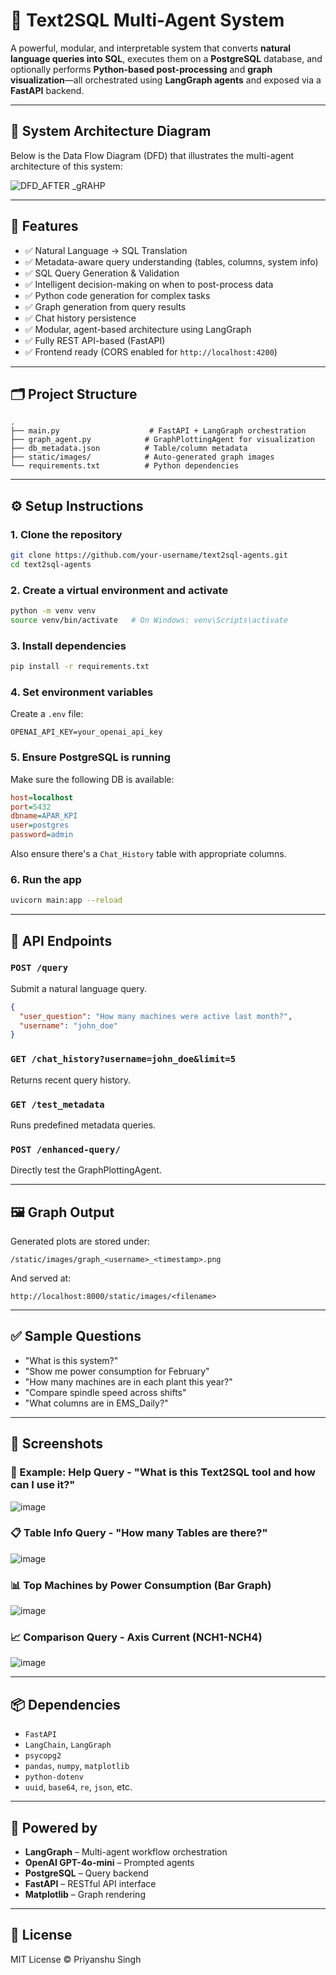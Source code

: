 
# 🧠 Text2SQL Multi-Agent System

A powerful, modular, and interpretable system that converts **natural language queries into SQL**, executes them on a **PostgreSQL** database, and optionally performs **Python-based post-processing** and **graph visualization**—all orchestrated using **LangGraph agents** and exposed via a **FastAPI** backend.

---

## 🧩 System Architecture Diagram

Below is the Data Flow Diagram (DFD) that illustrates the multi-agent architecture of this system:

![DFD_AFTER _gRAHP](https://github.com/user-attachments/assets/9a7fbcbb-6272-4f4f-856d-458a5b08e119)


---

## 🚀 Features

- ✅ Natural Language → SQL Translation
- ✅ Metadata-aware query understanding (tables, columns, system info)
- ✅ SQL Query Generation & Validation
- ✅ Intelligent decision-making on when to post-process data
- ✅ Python code generation for complex tasks
- ✅ Graph generation from query results
- ✅ Chat history persistence
- ✅ Modular, agent-based architecture using LangGraph
- ✅ Fully REST API-based (FastAPI)
- ✅ Frontend ready (CORS enabled for `http://localhost:4200`)

---

## 🗂️ Project Structure

```
.
├── main.py                    # FastAPI + LangGraph orchestration
├── graph_agent.py            # GraphPlottingAgent for visualization
├── db_metadata.json          # Table/column metadata
├── static/images/            # Auto-generated graph images
└── requirements.txt          # Python dependencies
```

---

## ⚙️ Setup Instructions

### 1. Clone the repository

```bash
git clone https://github.com/your-username/text2sql-agents.git
cd text2sql-agents
```

### 2. Create a virtual environment and activate

```bash
python -m venv venv
source venv/bin/activate   # On Windows: venv\Scripts\activate
```

### 3. Install dependencies

```bash
pip install -r requirements.txt
```

### 4. Set environment variables

Create a `.env` file:

```env
OPENAI_API_KEY=your_openai_api_key
```

### 5. Ensure PostgreSQL is running

Make sure the following DB is available:

```ini
host=localhost
port=5432
dbname=APAR_KPI
user=postgres
password=admin
```

Also ensure there's a `Chat_History` table with appropriate columns.

### 6. Run the app

```bash
uvicorn main:app --reload
```

---

## 🔌 API Endpoints

### `POST /query`

Submit a natural language query.

```json
{
  "user_question": "How many machines were active last month?",
  "username": "john_doe"
}
```

### `GET /chat_history?username=john_doe&limit=5`

Returns recent query history.

### `GET /test_metadata`

Runs predefined metadata queries.

### `POST /enhanced-query/`

Directly test the GraphPlottingAgent.

---

## 🖼️ Graph Output

Generated plots are stored under:

```
/static/images/graph_<username>_<timestamp>.png
```

And served at:

```
http://localhost:8000/static/images/<filename>
```

---

## ✅ Sample Questions

- "What is this system?"
- "Show me power consumption for February"
- "How many machines are in each plant this year?"
- "Compare spindle speed across shifts"
- "What columns are in EMS_Daily?"

---

## 📸 Screenshots

### 🧠 Example: Help Query - "What is this Text2SQL tool and how can I use it?"
![image](https://github.com/user-attachments/assets/824f1403-28a7-49da-86c0-26445658aee5)


### 📋 Table Info Query - "How many Tables are there?"
![image](https://github.com/user-attachments/assets/bfde2c2b-28aa-4c2f-b442-7db6d6d4fff6)


### 📊 Top Machines by Power Consumption (Bar Graph)
![image](https://github.com/user-attachments/assets/ecf3e315-3965-4fa6-af86-b6dbb10ab6cf)


### 📈 Comparison Query - Axis Current (NCH1-NCH4)
![image](https://github.com/user-attachments/assets/6b3a87db-4b0d-4430-8516-8823a86bc8d4)


---

## 📦 Dependencies

- `FastAPI`
- `LangChain`, `LangGraph`
- `psycopg2`
- `pandas`, `numpy`, `matplotlib`
- `python-dotenv`
- `uuid`, `base64`, `re`, `json`, etc.

---

## 🧠 Powered by

- **LangGraph** – Multi-agent workflow orchestration  
- **OpenAI GPT-4o-mini** – Prompted agents  
- **PostgreSQL** – Query backend  
- **FastAPI** – RESTful API interface  
- **Matplotlib** – Graph rendering

---

## 📜 License

MIT License © Priyanshu Singh
